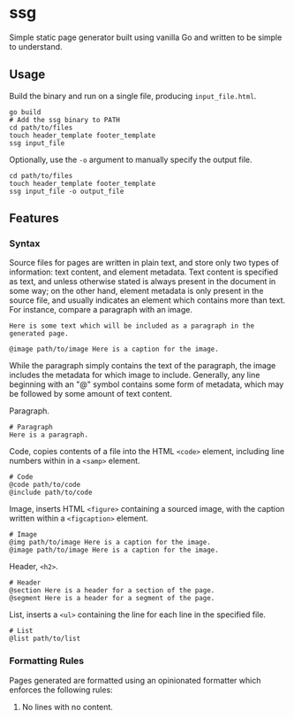 # ssg

Simple static page generator built using vanilla Go and written to be simple to understand.

## Usage

Build the binary and run on a single file, producing `input_file.html`.

```
go build
# Add the ssg binary to PATH
cd path/to/files
touch header_template footer_template
ssg input_file
```

Optionally, use the `-o` argument to manually specify the output file.

```
cd path/to/files
touch header_template footer_template
ssg input_file -o output_file
```

## Features

### Syntax

Source files for pages are written in plain text, and store only two types of information: text content, and element metadata. Text content is specified as text, and unless otherwise stated is always present in the document in some way; on the other hand, element metadata is only present in the source file, and usually indicates an element which contains more than text. For instance, compare a paragraph with an image.

```
Here is some text which will be included as a paragraph in the generated page.
```

```
@image path/to/image Here is a caption for the image.
```

While the paragraph simply contains the text of the paragraph, the image includes the metadata for which image to include. Generally, any line beginning with an "@" symbol contains some form of metadata, which may be followed by some amount of text content.

Paragraph.
```
# Paragraph
Here is a paragraph.
```

Code, copies contents of a file into the HTML `<code>` element, including line numbers within in a `<samp>` element.
```
# Code
@code path/to/code
@include path/to/code
```

Image, inserts HTML `<figure>` containing a sourced image, with the caption written within a `<figcaption>` element. 
```
# Image
@img path/to/image Here is a caption for the image.
@image path/to/image Here is a caption for the image.
```

Header, `<h2>`.
```
# Header
@section Here is a header for a section of the page.
@segment Here is a header for a segment of the page.
```

List, inserts a `<ul>` containing the line for each line in the specified file.
```
# List
@list path/to/list
```

### Formatting Rules

Pages generated are formatted using an opinionated formatter which enforces the following rules:

1. No lines with no content.
